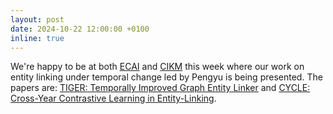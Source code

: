 ```yaml
---
layout: post
date: 2024-10-22 12:00:00 +0100
inline: true
---
```


We're happy to be at both [ECAI](https://www.ecai2024.eu) and [CIKM](https://cikm2024.org) this week where our work on entity linking under temporal change led by Pengyu is being presented. The papers are: [TIGER: Temporally Improved Graph Entity Linker](https://ebooks.iospress.nl/volumearticle/70028) and [CYCLE: Cross-Year Contrastive Learning in Entity-Linking](https://dl.acm.org/doi/10.1145/3627673.3679702).